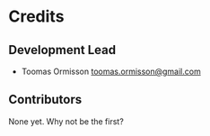 # Credits

## Development Lead

* Toomas Ormisson <toomas.ormisson@gmail.com>

## Contributors

None yet. Why not be the first?
